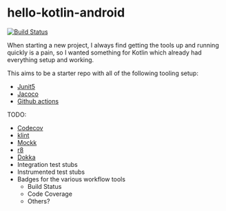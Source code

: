 # hello-kotlin-android
[![Build Status](https://github.com/compscidr/hello-kotlin-android/workflows/Android%20CI/badge.svg)](https://github.com/compscidr/hello-kotlin-android/actions)

When starting a new project, I always find getting the tools up and running quickly is a pain, so I
wanted something for Kotlin which already had everything setup and working.

This aims to be a starter repo with all of the following tooling setup:
* [Junit5](https://junit.org/junit5/docs/current/user-guide/)
* [Jacoco](https://www.eclemma.org/jacoco/)
* [Github actions](https://github.com/marketplace/actions/gradle-android)

TODO:
* [Codecov](https://codecov.io/)
* [klint](https://ktlint.github.io/)
* [Mockk](https://mockk.io/ANDROID.html)
* [r8](https://android-developers.googleblog.com/2018/11/r8-new-code-shrinker-from-google-is.html)
* [Dokka](https://github.com/Kotlin/dokka)
* Integration test stubs
* Instrumented test stubs
* Badges for the various workflow tools
  * Build Status
  * Code Coverage
  * Others?